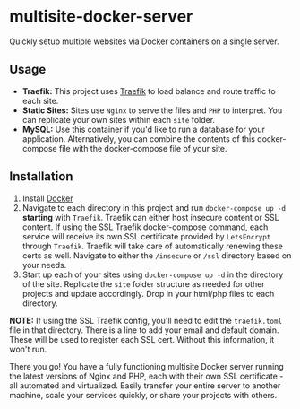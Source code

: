 # multisite-docker-server
Quickly setup multiple websites via Docker containers on a single server.

## Usage
- **Traefik:** This project uses [Traefik](https://traefik.io) to load balance and route traffic to each site.
- **Static Sites:** Sites use `Nginx` to serve the files and `PHP` to interpret. You can replicate your own sites within each `site` folder.
- **MySQL:** Use this container if you'd like to run a database for your application. Alternatively, you can combine the contents of this docker-compose file with the docker-compose file of your site.

## Installation

1) Install [Docker](https://docker.com)
2) Navigate to each directory in this project and run `docker-compose up -d` **starting** with `Traefik`. 
Traefik can either host insecure content or SSL content. If using the SSL Traefik docker-compose command, each service will receive its own SSL certificate provided by `LetsEncrypt` through `Traefik`. Traefik will take care of automatically renewing these certs as well. Navigate to either the `/insecure` or `/ssl` directory based on your needs.
3) Start up each of your sites using `docker-compose up -d` in the directory of the site. Replicate the `site` folder structure as needed for other projects and update accordingly. Drop in your html/php files to each directory.

**NOTE:** If using the SSL Traefik config, you'll need to edit the `traefik.toml` file in that directory. There is a line to add your email and default domain. These will be used to register each SSL cert. Without this information, it won't run.


There you go! You have a fully functioning multisite Docker server running the latest versions of Nginx and PHP, each with their own SSL certificate - all automated and virtualized. Easily transfer your entire server to another machine, scale your services quickly, or share your projects with others. 
